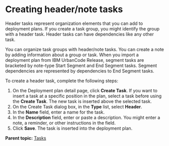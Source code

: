 # Creating header/note tasks

Header tasks represent organization elements that you can add to deployment plans. If you create a task group, you might identify the group with a header task. Header tasks can have dependencies like any other task.

You can organize task groups with header/note tasks. You can create a note by adding information about a group or task. When you import a deployment plan from IBM UrbanCode Release, segment tasks are bracketed by note-type Start Segment and End Segment tasks. Segment dependencies are represented by dependencies to End Segment tasks.

To create a header task, complete the following steps:

1.   On the Deployment plan detail page, click **Create Task**. If you want to insert a task at a specific position in the plan, select a task before using the **Create Task**. The new task is inserted above the selected task.
2.   On the Create Task dialog box, in the **Type** list, select **Header**. 
3.   In the **Name** field, enter a name for the task. 
4.   In the **Description** field, enter or paste a description. You might enter a note, a reminder, or other instructions in the field.
5.   Click **Save**. The task is inserted into the deployment plan.

**Parent topic:** [Tasks](../../com.crelease.doc/topics/cr_task_ov.md)

